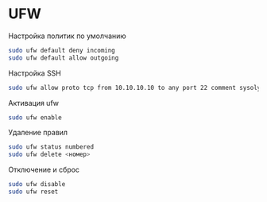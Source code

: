 # UFW

Настройка политик по умолчанию

```bash
sudo ufw default deny incoming
sudo ufw default allow outgoing
```

Настройка SSH

```bash
sudo ufw allow proto tcp from 10.10.10.10 to any port 22 comment sysolyatin
```

Активация ufw

```bash
sudo ufw enable
```

Удаление правил

```bash
sudo ufw status numbered
sudo ufw delete <номер>
```

Отключение и сброс

```bash
sudo ufw disable
sudo ufw reset
```